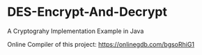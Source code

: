 # DES-Encrypt-And-Decrypt
A Cryptograhy Implementation Example in Java

Online Compiler of this project: https://onlinegdb.com/bgsoRhiG1

